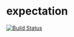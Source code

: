 expectation
===========

[![Build Status](https://travis-ci.org/holyshared/expectation.svg?branch=master)](https://travis-ci.org/holyshared/expectation)

